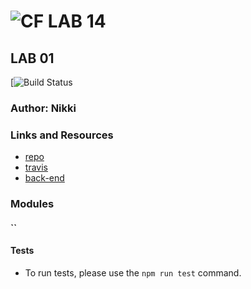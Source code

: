 ![CF](http://i.imgur.com/7v5ASc8.png) LAB 14
==============================================

## LAB 01
[![Build Status]()

### Author: Nikki

### Links and Resources
* [repo](https://github.com/Nikki1686/lab14)
* [travis](https://www.travis-ci.com/Nikki1686/lab14.svg?branch=master)
* [back-end](https://lab14.herokuapp.com/)

### Modules
#### ``

#### Tests
* To run tests, please use the `npm run test` command.
